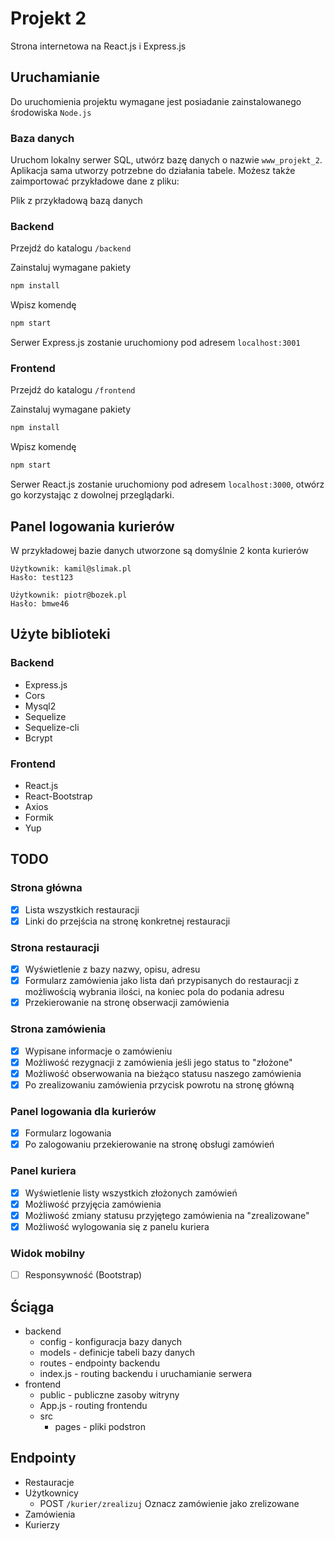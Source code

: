 # Projekt 2

Strona internetowa na React.js i Express.js

## Uruchamianie

Do uruchomienia projektu wymagane jest posiadanie zainstalowanego środowiska `Node.js`

### Baza danych

Uruchom lokalny serwer SQL, utwórz bazę danych o nazwie `www_projekt_2`. Aplikacja sama utworzy potrzebne do działania tabele. Możesz także zaimportować przykładowe dane z pliku:

Plik z przykładową bazą danych

### Backend

Przejdź do katalogu `/backend`

Zainstaluj wymagane pakiety

```bash
npm install
```

Wpisz komendę

```bash
npm start
```

Serwer Express.js zostanie uruchomiony pod adresem `localhost:3001`

### Frontend

Przejdź do katalogu `/frontend`

Zainstaluj wymagane pakiety

```bash
npm install
```

Wpisz komendę

```bash
npm start
```

Serwer React.js zostanie uruchomiony pod adresem `localhost:3000`, otwórz go korzystając z dowolnej przeglądarki.

## Panel logowania kurierów

W przykładowej bazie danych utworzone są domyślnie 2 konta kurierów

```text
Użytkownik: kamil@slimak.pl
Hasło: test123
```

```text
Użytkownik: piotr@bozek.pl
Hasło: bmwe46
```

## Użyte biblioteki

### Backend

- Express.js
- Cors
- Mysql2
- Sequelize
- Sequelize-cli
- Bcrypt

### Frontend

- React.js
- React-Bootstrap
- Axios
- Formik
- Yup

## TODO

### Strona główna

- [X] Lista wszystkich restauracji
- [X] Linki do przejścia na stronę konkretnej restauracji

### Strona restauracji

- [X] Wyświetlenie z bazy nazwy, opisu, adresu
- [X] Formularz zamówienia jako lista dań przypisanych do restauracji z możliwością wybrania ilości, na koniec pola do podania adresu
- [X] Przekierowanie na stronę obserwacji zamówienia

### Strona zamówienia

- [X] Wypisane informacje o zamówieniu
- [X] Możliwość rezygnacji z zamówienia jeśli jego status to "złożone"
- [X] Możliwość obserwowania na bieżąco statusu naszego zamówienia
- [X] Po zrealizowaniu zamówienia przycisk powrotu na stronę główną

### Panel logowania dla kurierów

- [X] Formularz logowania
- [X] Po zalogowaniu przekierowanie na stronę obsługi zamówień

### Panel kuriera

- [X] Wyświetlenie listy wszystkich złożonych zamówień
- [X] Możliwość przyjęcia zamówienia
- [X] Możliwość zmiany statusu przyjętego zamówienia na "zrealizowane"
- [X] Możliwość wylogowania się z panelu kuriera

### Widok mobilny

- [ ] Responsywność (Bootstrap)

## Ściąga

- backend
  - config - konfiguracja bazy danych
  - models - definicje tabeli bazy danych
  - routes - endpointy backendu
  - index.js - routing backendu i uruchamianie serwera
- frontend
  - public - publiczne zasoby witryny
  - App.js - routing frontendu
  - src
    - pages - pliki podstron

## Endpointy

- Restauracje
- Użytkownicy
  - POST `/kurier/zrealizuj` Oznacz zamówienie jako zrelizowane
- Zamówienia
- Kurierzy
